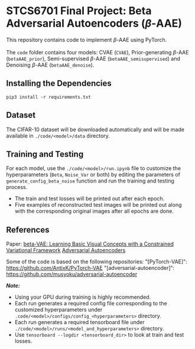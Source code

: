 # STCS6701 Final Project: Beta Adversarial Autoencoders ($\beta$-AAE)

This repository contains code to implement $\beta$-AAE using PyTorch. \
\
The `code` folder contains four models: CVAE (`CVAE`), Prior-generating $\beta$-AAE (`betaAAE_prior`), Semi-supervised $\beta$-AAE (`betaAAE_semisupervised`) and Denoising $\beta$-AAE (`betaAAE_denoise`). 

## Installing the Dependencies
    pip3 install -r requirements.txt

## Dataset
The CIFAR-10 dataset will be downloaded automatically and will be made available in `./code/<model>/data` directory. 

## Training and Testing
For each model, use the `./code/<model>/run.ipynb` file to customize the hyperparameters (`Beta`, `Noise_Var` or both) by editing the parameters of `generate_config_beta_noise` function and run the training and testing process. 

- The train and test losses will be printed out after each epoch. 
- Five examples of reconstructed test images will be printed out along with the corresponding original images after all epochs are done.

## References
Paper: 
[beta-VAE: Learning Basic Visual Concepts with a Constrained Variational Framework](https://openreview.net/forum?id=Sy2fzU9gl)
[Adversarial Autoencoders](https://arxiv.org/abs/1511.05644)


Some of the code is based on the following repositories:
"[PyTorch-VAE]": https://github.com/AntixK/PyTorch-VAE
"[adversarial-autoencoder]": https://github.com/musyoku/adversarial-autoencoder 



***Note:***
- Using your GPU during training is highly recommended. 
- Each run generates a required config file corresponding to the customized hyperparameters under `.code/<model>/configs/config_<hyperparameters>` directory.
- Each run generates a required tensorboard file under `./code/<model>/runs/<model_and_hyperparameters>` directory.
- Use  `tensorboard --logdir <tensorboard_dir>` to look at train and test losses.



